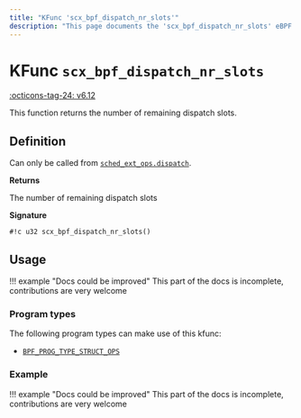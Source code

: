 ```yaml
---
title: "KFunc 'scx_bpf_dispatch_nr_slots'"
description: "This page documents the 'scx_bpf_dispatch_nr_slots' eBPF kfunc, including its definition, usage, program types that can use it, and examples."
---
```

# KFunc `scx_bpf_dispatch_nr_slots`

<!-- [FEATURE_TAG](scx_bpf_dispatch_nr_slots) -->
[:octicons-tag-24: v6.12](https://github.com/torvalds/linux/commit/f0e1a0643a59bf1f922fa209cec86a170b784f3f)
<!-- [/FEATURE_TAG] -->

This function returns the number of remaining dispatch slots.

## Definition

Can only be called from [`sched_ext_ops.dispatch`](../program-type/BPF_PROG_TYPE_STRUCT_OPS/sched_ext_ops.md#dispatch).

**Returns**

The number of remaining dispatch slots

**Signature**

<!-- [KFUNC_DEF] -->
`#!c u32 scx_bpf_dispatch_nr_slots()`
<!-- [/KFUNC_DEF] -->

## Usage

!!! example "Docs could be improved"
    This part of the docs is incomplete, contributions are very welcome

### Program types

The following program types can make use of this kfunc:

<!-- [KFUNC_PROG_REF] -->
- [`BPF_PROG_TYPE_STRUCT_OPS`](../program-type/BPF_PROG_TYPE_STRUCT_OPS.md)
<!-- [/KFUNC_PROG_REF] -->

### Example

!!! example "Docs could be improved"
    This part of the docs is incomplete, contributions are very welcome

